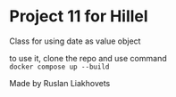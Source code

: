# Project 11 for Hillel 
Class for using date as value object 

to use it, clone the repo and use command <br>
`docker compose up --build`

Made by Ruslan Liakhovets

